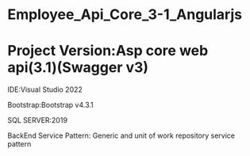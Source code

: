 # Employee_Api_Core_3-1_Angularjs

# Project Version:Asp core web api(3.1)(Swagger v3)

IDE:Visual Studio 2022

Bootstrap:Bootstrap v4.3.1

SQL SERVER:2019

BackEnd Service Pattern: Generic and unit of work repository service pattern

